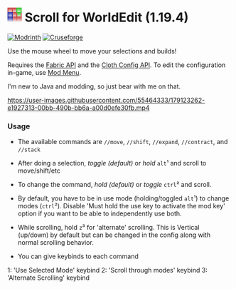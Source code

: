 # ![](src/main/resources/assets/scroll-for-worldedit/icon.png) Scroll for WorldEdit (1.19.4)

[![Modrinth](https://img.shields.io/badge/dynamic/json?color=5da545&label=Modrinth&suffix=%20downloads%20&query=downloads&url=https://api.modrinth.com/api/v1/mod/2Agd6VfX)](https://modrinth.com/mod/scroll-for-worldedit)
[![Cruseforge](https://img.shields.io/badge/Cruseforge-download-ff784d)](https://www.curseforge.com/minecraft/mc-mods/scroll-for-worldedit)

Use the mouse wheel to move your selections and builds!

Requires the [Fabric API](https://modrinth.com/mod/fabric-api/) and the [Cloth Config API](https://modrinth.com/mod/cloth-config). To edit the configuration in-game, use [Mod Menu](https://modrinth.com/mod/modmenu).

I'm new to Java and modding, so just bear with me on that.

https://user-images.githubusercontent.com/55464333/179123262-e1927313-00bb-490b-bb6a-a00d0efe30fb.mp4

### Usage

- The available commands are `//move`, `//shift`, `//expand`, `//contract`, and `//stack`

- After doing a selection,  *toggle (default)* or *hold* `alt`¹ and scroll to move/shift/etc
- To change the command, *hold (default)* or *toggle* `ctrl`² and scroll.
- By default, you have to be in use mode (holding/toggled `alt`¹) to change modes (`ctrl`²). Disable 'Must hold the use key to activate the mod key' option if you want to be able to independently use both.
- While scrolling, hold `z`³ for 'alternate' scrolling. This is Vertical (up/down) by default but can be changed in the config along with normal scrolling behavior.
- You can give keybinds to each command

1: 'Use Selected Mode' keybind
2: 'Scroll through modes' keybind
3: 'Alternate Scrolling' keybind
